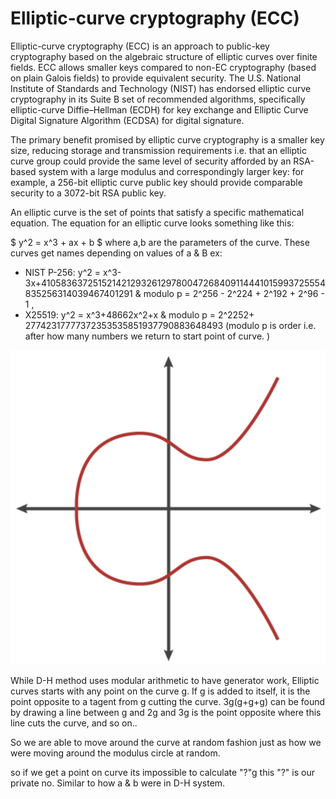 # Elliptic-curve cryptography (ECC)

Elliptic-curve cryptography (ECC) is an approach to public-key cryptography based on the algebraic structure of elliptic curves over finite fields. ECC allows smaller keys compared to non-EC cryptography (based on plain Galois fields) to provide equivalent security. The U.S. National Institute of Standards and Technology (NIST) has endorsed elliptic curve cryptography in its Suite B set of recommended algorithms, specifically elliptic-curve Diffie–Hellman (ECDH) for key exchange and Elliptic Curve Digital Signature Algorithm (ECDSA) for digital signature.

The primary benefit promised by elliptic curve cryptography is a smaller key size, reducing storage and transmission requirements i.e. that an elliptic curve group could provide the same level of security afforded by an RSA-based system with a large modulus and correspondingly larger key: for example, a 256-bit elliptic curve public key should provide comparable security to a 3072-bit RSA public key.

An elliptic curve is the set of points that satisfy a specific mathematical equation. The equation for an elliptic curve looks something like this:

$ y^2  = x^3 + ax + b $ where a,b are the parameters of the curve. These curves get names depending on values of a & B ex: 
+ NIST P-256: y^2 = x^3-3x+41058363725152142129326129780047268409114441015993725554835256314039467401291 & modulo p = 2^256 - 2^224 + 2^192 + 2^96 - 1 , 
+ X25519: y^2 = x^3+48662x^2+x & modulo p = 2^2252+ 27742317777372353535851937790883648493 (modulo p is order i.e. after how many numbers we return to start point of curve. )

![EC](/Images/Elliptic_curve.png)

While D-H method uses modular arithmetic to have generator work, Elliptic curves starts with any point on the curve g. If g is added to itself, it is the point opposite to a tagent from g cutting the curve. 3g(g+g+g) can be found by drawing a line between g and 2g and 3g is the point opposite where this line cuts the curve, and so on..

So we are able to move around the curve at random fashion just as how we were moving around the modulus circle at random.

so if we get a point on curve its impossible to calculate "?"g this "?" is our private no. Similar to how a & b were in D-H system. 


